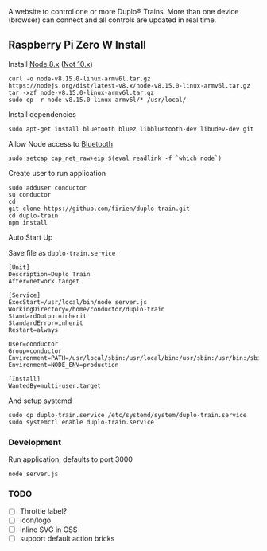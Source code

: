 A website to control one or more Duplo® Trains. More than one device (browser) can connect and all controls are updated in real time.

## Raspberry Pi Zero W Install

Install [Node 8.x](https://www.thepolyglotdeveloper.com/2018/03/install-nodejs-raspberry-pi-zero-w-nodesource/) ([Not 10.x](https://github.com/noble/node-bluetooth-hci-socket/issues/95))

    curl -o node-v8.15.0-linux-armv6l.tar.gz https://nodejs.org/dist/latest-v8.x/node-v8.15.0-linux-armv6l.tar.gz
    tar -xzf node-v8.15.0-linux-armv6l.tar.gz
    sudo cp -r node-v8.15.0-linux-armv6l/* /usr/local/


Install dependencies

    sudo apt-get install bluetooth bluez libbluetooth-dev libudev-dev git

Allow Node access to [Bluetooth](https://github.com/noble/noble#running-on-linux)

    sudo setcap cap_net_raw+eip $(eval readlink -f `which node`)

Create user to run application

    sudo adduser conductor
    su conductor
    cd
    git clone https://github.com/firien/duplo-train.git
    cd duplo-train
    npm install

Auto Start Up

Save file as `duplo-train.service`

    [Unit]
    Description=Duplo Train
    After=network.target
    
    [Service]
    ExecStart=/usr/local/bin/node server.js
    WorkingDirectory=/home/conductor/duplo-train
    StandardOutput=inherit
    StandardError=inherit
    Restart=always
    
    User=conductor
    Group=conductor
    Environment=PATH=/usr/local/sbin:/usr/local/bin:/usr/sbin:/usr/bin:/sbin:/bin
    Environment=NODE_ENV=production
    
    [Install]
    WantedBy=multi-user.target

And setup systemd

    sudo cp duplo-train.service /etc/systemd/system/duplo-train.service
    sudo systemctl enable duplo-train.service

### Development

Run application; defaults to port 3000

    node server.js

### TODO

- [ ] Throttle label?
- [ ] icon/logo
- [ ] inline SVG in CSS
- [ ] support default action bricks
